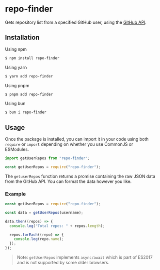 # repo-finder

Gets repository list from a specified GitHub user, using the [GitHub API](https://docs.github.com/en/rest?apiVersion=2022-11-28).

## Installation

Using npm

```bash
$ npm install repo-finder
```

Using yarn

```bash
$ yarn add repo-finder
```

Using pnpm

```bash
$ pnpm add repo-finder
```

Using bun

```bash
$ bun i repo-finder
```

## Usage

Once the package is installed, you can import it in your code using both `require` or `import` depending on whether you use CommonJS or ESModules.

```js
import getUserRepos from "repo-finder";

const getUserRepos = require("repo-finder");
```

The `getuserRepos` function returns a promise containing the raw JSON data from the GitHub API. You can format the data however you like.

### Example

```js
const getUserRepos = require("repo-finder");

const data = getUserRepos(username);

data.then((repos) => {
  console.log("Total repos: " + repos.length);

  repos.forEach((repo) => {
    console.log(repo.name);
  });
});
```

> Note: `getUserRepos` implements `async/await` which is part of ES2017 and is not supported by some older browsers.

